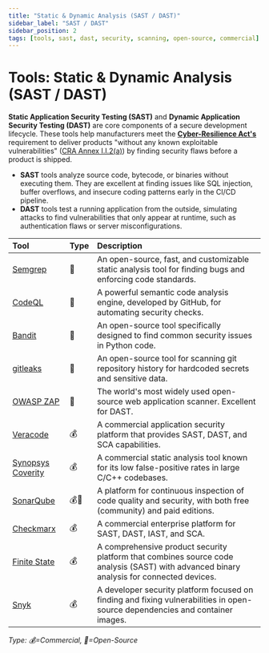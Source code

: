 ```yaml
---
title: "Static & Dynamic Analysis (SAST / DAST)"
sidebar_label: "SAST / DAST"
sidebar_position: 2
tags: [tools, sast, dast, security, scanning, open-source, commercial]
---
```

# Tools: Static & Dynamic Analysis (SAST / DAST)

**Static Application Security Testing (SAST)** and **Dynamic Application Security Testing (DAST)** are core components of a secure development lifecycle. These tools help manufacturers meet the **[Cyber-Resilience Act's](../standards/eu/cra-overview.md)** requirement to deliver products "without any known exploitable vulnerabilities" ([CRA Annex I.I.2(a)][cra_annexI]) by finding security flaws before a product is shipped.

-   **SAST** tools analyze source code, bytecode, or binaries without executing them. They are excellent at finding issues like SQL injection, buffer overflows, and insecure coding patterns early in the CI/CD pipeline.
-   **DAST** tools test a running application from the outside, simulating attacks to find vulnerabilities that only appear at runtime, such as authentication flaws or server misconfigurations.

| Tool | Type | Description |
| :--- | :--- | :--- |
| [Semgrep](https://semgrep.dev/) | 🐙 | An open-source, fast, and customizable static analysis tool for finding bugs and enforcing code standards. |
| [CodeQL](https://codeql.github.com/) | 🐙 | A powerful semantic code analysis engine, developed by GitHub, for automating security checks. |
| [Bandit](https://bandit.readthedocs.io/) | 🐙 | An open-source tool specifically designed to find common security issues in Python code. |
| [gitleaks](https://github.com/gitleaks/gitleaks) | 🐙 | An open-source tool for scanning git repository history for hardcoded secrets and sensitive data. |
| [OWASP ZAP](https://www.zaproxy.org/) | 🐙 | The world's most widely used open-source web application scanner. Excellent for DAST. |
| [Veracode](https://www.veracode.com/) | 💰 | A commercial application security platform that provides SAST, DAST, and SCA capabilities. |
| [Synopsys Coverity](https://www.synopsys.com/software-integrity/security-testing/static-analysis-sast.html) | 💰 | A commercial static analysis tool known for its low false-positive rates in large C/C++ codebases. |
| [SonarQube](https://www.sonarsource.com/products/sonarqube/) | 💰🐙 | A platform for continuous inspection of code quality and security, with both free (community) and paid editions. |
| [Checkmarx](https://checkmarx.com/) | 💰 | A commercial enterprise platform for SAST, DAST, IAST, and SCA. | Provides a comprehensive suite of tools for securing the entire software development lifecycle. |
| [Finite State](https://finitestate.io/) | 💰 | A comprehensive product security platform that combines source code analysis (SAST) with advanced binary analysis for connected devices. | Provides a unified view of risks from both source code and third-party components, bridging the gap between application security and embedded systems security. |
| [Snyk](https://snyk.io/) | 💰 | A developer security platform focused on finding and fixing vulnerabilities in open-source dependencies and container images. | Integrates directly into developer workflows and CI/CD pipelines to provide early feedback. |

<!-- vale off -->
*Type: 💰=Commercial, 🐙=Open-Source*
<!-- vale on -->

<!-- Citations -->
[cra_annexI]: https://eur-lex.europa.eu/legal-content/EN/TXT/?uri=CELEX:02024R2847-20241120#anx_I "CRA Annex I – Essential cybersecurity requirements"
